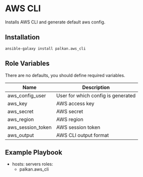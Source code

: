 AWS CLI
========

Installs AWS CLI and generate default aws config.

Installation
--------------

`ansible-galaxy install palkan.aws_cli`

Role Variables
--------------

There are no defaults, you should define required variables.

| Name                        | Description    |
|-----------------------------|----------------|
| aws_config_user             | User for which config is generated |
| aws_key                     | AWS access key |
| aws_secret                  | AWS secret     |
| aws_region                  | AWS region     |
| aws_session_token           | AWS session token |
| aws_output                  | AWS CLI output format |


Example Playbook
-------------------------

  - hosts: servers
    roles:
       - palkan.aws_cli
